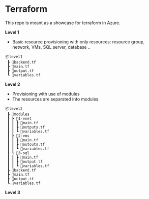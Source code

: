 # Terraform

This repo is meant as a showcase for terraform in Azure.



**Level 1**

- Basic resource provisioning with only resources: resource group, network, VMs, SQL server, database ..

```
📦level1
 ┣ 📜backend.tf
 ┣ 📜main.tf
 ┣ 📜output.tf
 ┗ 📜variables.tf
```

**Level 2**

- Provisioning with use of modules
- The resources are separated into modules 

```
📦level2
 ┣ 📂modules
 ┃ ┣ 📂1-vnet
 ┃ ┃ ┣ 📜main.tf
 ┃ ┃ ┣ 📜outputs.tf
 ┃ ┃ ┗ 📜variables.tf
 ┃ ┣ 📂2-vms
 ┃ ┃ ┣ 📜main.tf
 ┃ ┃ ┣ 📜outouts.tf
 ┃ ┃ ┗ 📜variables.tf
 ┃ ┗ 📂3-sql
 ┃ ┃ ┣ 📜main.tf
 ┃ ┃ ┣ 📜output.tf
 ┃ ┃ ┗ 📜variables.tf
 ┣ 📜backend.tf
 ┣ 📜main.tf
 ┣ 📜output.tf
 ┗ 📜variables.tf
```

**Level 3**



